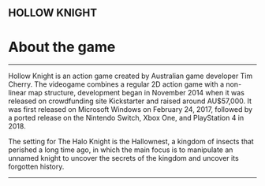 ## HOLLOW KNIGHT
# About the game

-------

Hollow Knight is an action game created by Australian game developer Tim Cherry. The videogame combines a regular 2D action game with a non-linear map structure, development began in November 2014 when it was released on crowdfunding site Kickstarter and raised around AU$57,000. It was first released on Microsoft Windows on February 24, 2017, followed by a ported release on the Nintendo Switch, Xbox One, and PlayStation 4 in 2018.

The setting for The Halo Knight is the Hallownest, a kingdom of insects that perished a long time ago, in which the main focus is to manipulate an unnamed knight to uncover the secrets of the kingdom and uncover its forgotten history.

------
